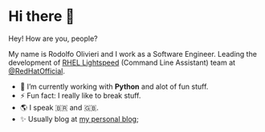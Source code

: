 # Hi there 👋

Hey! How are you, people?

My name is Rodolfo Olivieri and I work as a Software Engineer. Leading the development of [RHEL Lightspeed](https://github.com/rhel-lightspeed) (Command Line Assistant) team at [@RedHatOfficial](https://redhat.com).
 
- 🔭 I’m currently working with **Python** and alot of fun stuff.
- ⚡ Fun fact: I really like to break stuff. 
- 🌎 I speak 🇧🇷 and 🇬🇧.
- ✨ Usually blog at [my personal blog](https://r0x0d.github.io);
